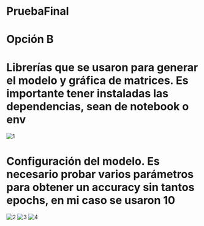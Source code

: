 # PruebaFinal
# Opción B
# Librerías que se usaron para generar el modelo y gráfica de matrices. Es importante tener instaladas las dependencias, sean de notebook o env
![1](https://github.com/FrankUGonzalez/PruebaFinal/assets/144507139/344c509d-4086-45f6-8b05-01cd76dad9ec)

# Configuración del modelo. Es necesario probar varios parámetros para obtener un accuracy sin tantos epochs, en mi caso se usaron 10
![2](https://github.com/FrankUGonzalez/PruebaFinal/assets/144507139/34152476-8293-4c3a-b757-550e3322c452)
![3](https://github.com/FrankUGonzalez/PruebaFinal/assets/144507139/f2eaff7c-a392-4d2a-9363-2eca21b9916e)
![4](https://github.com/FrankUGonzalez/PruebaFinal/assets/144507139/7fa67bde-815a-47c3-ba6a-4d67cdf2dbc9)




